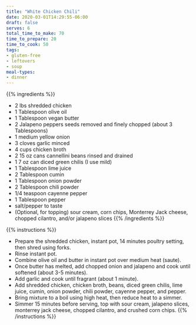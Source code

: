 ```yaml
---
title: "White Chicken Chili"
date: 2020-03-01T14:29:55-06:00
draft: false
serves: 6
total_time_to_make: 70
time_to_prepare: 20
time_to_cook: 50
tags:
- gluten-free
- leftovers
- soup
meal-types:
- dinner
---
```


{{% ingredients %}}
- 2 lbs shredded chicken
- 1 Tablespoon olive oil
- 1 Tablespoon vegan butter
- 2 Jalapeno peppers seeds removed and finely chopped (about 3 Tablespoons)
- 1 medium yellow onion
- 3 cloves garlic minced
- 4 cups chicken broth
- 2 15 oz cans cannellini beans rinsed and drained
- 1 7 oz can diced green chilis (I use mild)
- 1 Tablespoon lime juice
- 2 Tablespoon cumin
- 1 Tablespoon onion powder
- 2 Tablespoon chili powder
- 1/4 teaspoon cayenne pepper
- 1 Tablespoon pepper
- salt/pepper to taste
- (Optional, for topping) sour cream, corn chips, Monterrey Jack cheese, chopped cilantro, and/or jalapeno slices
{{% /ingredients %}}

{{% instructions %}}
- Prepare the shredded chicken, instant pot, 14 minutes poultry setting, then shred using forks.
- Rinse instant pot.
- Combine olive oil and butter in instant pot over medium heat (saute).
- Once butter has melted, add chopped onion and jalapeno and cook until softened (about 3-5 minutes).
- Add garlic and cook until fragrant (about 1 minute).
- Add shredded chicken, chicken broth, beans, diced green chilis, lime juice, cumin, onion powder, chili powder, cayenne pepper, and pepper. 
- Bring mixture to a boil using high heat, then reduce heat to a simmer.  
- Simmer 15 minutes before serving, top with sour cream, jalapeno slices, monterrey jack cheese, chopped cilantro, and crushed corn chips.
{{% /instructions %}}
